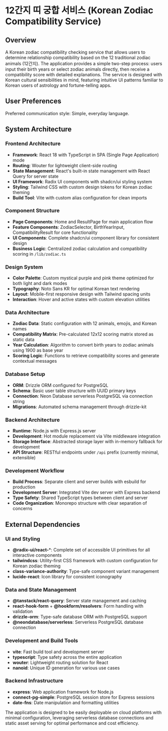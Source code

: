 # 12간지 띠 궁합 서비스 (Korean Zodiac Compatibility Service)

## Overview

A Korean zodiac compatibility checking service that allows users to determine relationship compatibility based on the 12 traditional zodiac animals (12간지). The application provides a simple two-step process: users input their birth years or select zodiac animals directly, then receive a compatibility score with detailed explanations. The service is designed with Korean cultural sensibilities in mind, featuring intuitive UI patterns familiar to Korean users of astrology and fortune-telling apps.

## User Preferences

Preferred communication style: Simple, everyday language.

## System Architecture

### Frontend Architecture
- **Framework**: React 18 with TypeScript in SPA (Single Page Application) mode
- **Routing**: Wouter for lightweight client-side routing
- **State Management**: React's built-in state management with React Query for server state
- **UI Framework**: Radix UI components with shadcn/ui styling system
- **Styling**: Tailwind CSS with custom design tokens for Korean zodiac theming
- **Build Tool**: Vite with custom alias configuration for clean imports

### Component Structure
- **Page Components**: Home and ResultPage for main application flow
- **Feature Components**: ZodiacSelector, BirthYearInput, CompatibilityResult for core functionality
- **UI Components**: Complete shadcn/ui component library for consistent design
- **Business Logic**: Centralized zodiac calculation and compatibility scoring in `/lib/zodiac.ts`

### Design System
- **Color Palette**: Custom mystical purple and pink theme optimized for both light and dark modes
- **Typography**: Noto Sans KR for optimal Korean text rendering
- **Layout**: Mobile-first responsive design with Tailwind spacing units
- **Interaction**: Hover and active states with custom elevation utilities

### Data Architecture
- **Zodiac Data**: Static configuration with 12 animals, emojis, and Korean names
- **Compatibility Matrix**: Pre-calculated 12x12 scoring matrix stored as static data
- **Year Calculation**: Algorithm to convert birth years to zodiac animals using 1900 as base year
- **Scoring Logic**: Functions to retrieve compatibility scores and generate contextual messages

### Database Setup
- **ORM**: Drizzle ORM configured for PostgreSQL
- **Schema**: Basic user table structure with UUID primary keys
- **Connection**: Neon Database serverless PostgreSQL via connection string
- **Migrations**: Automated schema management through drizzle-kit

### Backend Architecture
- **Runtime**: Node.js with Express.js server
- **Development**: Hot module replacement via Vite middleware integration
- **Storage Interface**: Abstracted storage layer with in-memory fallback for development
- **API Structure**: RESTful endpoints under `/api` prefix (currently minimal, extensible)

### Development Workflow
- **Build Process**: Separate client and server builds with esbuild for production
- **Development Server**: Integrated Vite dev server with Express backend
- **Type Safety**: Shared TypeScript types between client and server
- **Code Organization**: Monorepo structure with clear separation of concerns

## External Dependencies

### UI and Styling
- **@radix-ui/react-***: Complete set of accessible UI primitives for all interactive components
- **tailwindcss**: Utility-first CSS framework with custom configuration for Korean zodiac theming
- **class-variance-authority**: Type-safe component variant management
- **lucide-react**: Icon library for consistent iconography

### Data and State Management
- **@tanstack/react-query**: Server state management and caching
- **react-hook-form** + **@hookform/resolvers**: Form handling with validation
- **drizzle-orm**: Type-safe database ORM with PostgreSQL support
- **@neondatabase/serverless**: Serverless PostgreSQL database connection

### Development and Build Tools
- **vite**: Fast build tool and development server
- **typescript**: Type safety across the entire application
- **wouter**: Lightweight routing solution for React
- **nanoid**: Unique ID generation for various use cases

### Backend Infrastructure
- **express**: Web application framework for Node.js
- **connect-pg-simple**: PostgreSQL session store for Express sessions
- **date-fns**: Date manipulation and formatting utilities

The application is designed to be easily deployable on cloud platforms with minimal configuration, leveraging serverless database connections and static asset serving for optimal performance and cost efficiency.